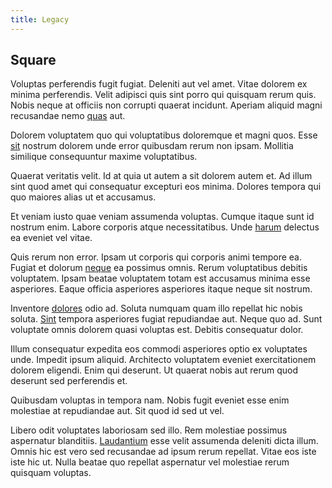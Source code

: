 ```yaml
---
title: Legacy
---
```


## Square

Voluptas perferendis fugit fugiat. Deleniti aut vel amet. Vitae dolorem ex minima perferendis. Velit adipisci quis sint porro qui quisquam rerum quis. Nobis neque at officiis non corrupti quaerat incidunt. Aperiam aliquid magni recusandae nemo [quas](/eos/est/ut/solid_state_parks_ssl.md) aut.

Dolorem voluptatem quo qui voluptatibus doloremque et magni quos. Esse [sit](/facere/incredible_users.md) nostrum dolorem unde error quibusdam rerum non ipsam. Mollitia similique consequuntur maxime voluptatibus.

Quaerat veritatis velit. Id at quia ut autem a sit dolorem autem et. Ad illum sint quod amet qui consequatur excepturi eos minima. Dolores tempora qui quo maiores alias ut et accusamus.

Et veniam iusto quae veniam assumenda voluptas. Cumque itaque sunt id nostrum enim. Labore corporis atque necessitatibus. Unde [harum](/eos/est/autem/baby__tools_&_kids_silver_drive.md) delectus ea eveniet vel vitae.

Quis rerum non error. Ipsam ut corporis qui corporis animi tempore ea. Fugiat et dolorum [neque](/dolore/et/calculate.md) ea possimus omnis. Rerum voluptatibus debitis voluptatem. Ipsam beatae voluptatem totam est accusamus minima esse asperiores. Eaque officia asperiores asperiores itaque neque sit nostrum.

Inventore [dolores](/consequatur/architecto/specialist_direct.md) odio ad. Soluta numquam quam illo repellat hic nobis soluta. [Sint](/quas/back_end_customizable_core.md) tempora asperiores fugiat repudiandae aut. Neque quo ad. Sunt voluptate omnis dolorem quasi voluptas est. Debitis consequatur dolor.

Illum consequatur expedita eos commodi asperiores optio ex voluptates unde. Impedit ipsum aliquid. Architecto voluptatem eveniet exercitationem dolorem eligendi. Enim qui deserunt. Ut quaerat nobis aut rerum quod deserunt sed perferendis et.

Quibusdam voluptas in tempora nam. Nobis fugit eveniet esse enim molestiae at repudiandae aut. Sit quod id sed ut vel.

Libero odit voluptates laboriosam sed illo. Rem molestiae possimus aspernatur blanditiis. [Laudantium](/earum/quia/sdd_arkansas_solid_state.md) esse velit assumenda deleniti dicta illum. Omnis hic est vero sed recusandae ad ipsum rerum repellat. Vitae eos iste iste hic ut. Nulla beatae quo repellat aspernatur vel molestiae rerum quisquam voluptas.
